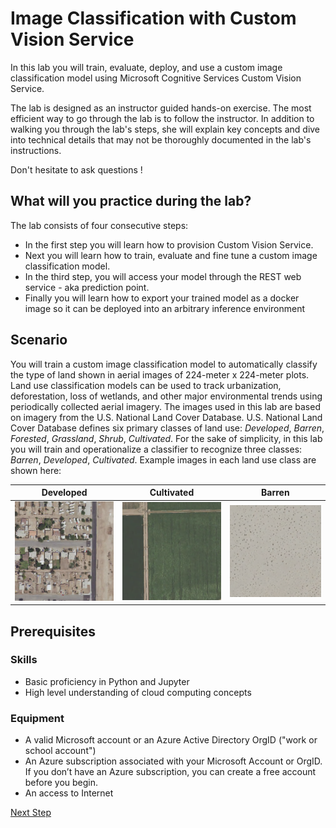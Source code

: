 # Image Classification with Custom Vision Service
In this lab you will train, evaluate, deploy, and use a custom image classification model using Microsoft Cognitive Services Custom Vision Service. 

The lab is designed as an instructor guided hands-on exercise. The most efficient way to go through the lab is to follow the instructor. In addition to walking you through the lab's steps, she will explain key concepts and dive into technical details that may not be thoroughly documented in the lab's instructions. 

Don't hesitate to ask questions !

## What will you practice during the lab?
The lab consists of four consecutive steps:
- In the first step you will learn how to provision Custom Vision Service.
- Next you will learn how to train, evaluate and fine tune a custom image classification model.
- In the third step, you will access your model through the REST web service - aka prediction point.
- Finally you will learn how to export your trained model as a docker image so it can be deployed into an arbitrary inference environment



## Scenario

You will train a custom image classification model to automatically classify the type of land shown in aerial images of 224-meter x 224-meter plots. Land use classification models can be used to track urbanization, deforestation, loss of wetlands, and other major environmental trends using periodically collected aerial imagery. The images used in this lab are based on imagery from the U.S. National Land Cover Database. U.S. National Land Cover Database defines six primary classes of land use: *Developed*, *Barren*, *Forested*, *Grassland*, *Shrub*, *Cultivated*. For the sake of simplicity, in this lab you will train and operationalize a classifier to recognize three classes: *Barren*, *Developed*, *Cultivated*.  Example images in each land use class are shown here:

Developed | Cultivated | Barren
--------- | ------ | ----------
![Developed](/Datasets/AerialSmall/train/Developed/ortho_1-1_hn_s_ca025_2016_1_104257.png) | ![Barren](/Datasets/AerialSmall/train/Cultivated/ortho_1-1_hn_s_ca025_2016_1_9900.png) | ![Cultivated](/Datasets/AerialSmall/train/Barren/ortho_1-1_hn_s_ca025_2016_1_7359.png)


## Prerequisites

### Skills
- Basic proficiency in Python and Jupyter
- High level understanding of cloud computing concepts

### Equipment
- A valid Microsoft account or an Azure Active Directory OrgID ("work or school account")
- An Azure subscription associated with your Microsoft Account or OrgID. If you don’t have an Azure subscription, you can create a free account before you begin.
- An access to Internet


[Next Step](https://github.com/Microsoft/MTC_AzureAILabs/blob/master/Lab01%20-%20Image%20Classification%20with%20Custom%20Vision%20Service/Step1-SetupEnv/README.md)


